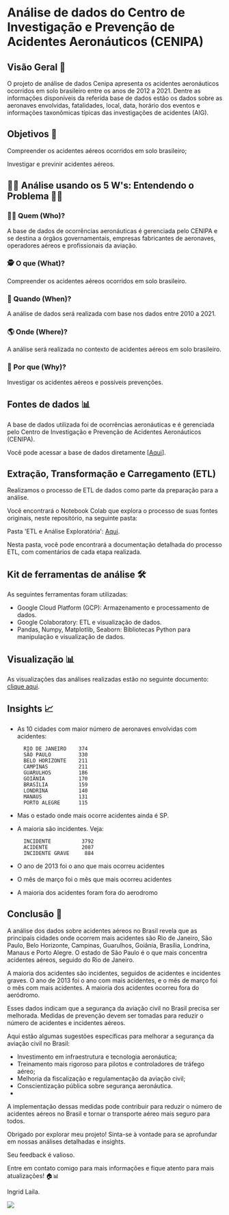 # Análise de dados do Centro de Investigação e Prevenção de Acidentes Aeronáuticos (CENIPA)

## Visão Geral 🏢

  O projeto de análise de dados Cenipa apresenta os acidentes aeronáuticos ocorridos em solo brasileiro entre os anos de 2012 a 2021. 
  Dentre as informações disponíveis da referida base de dados estão os dados sobre as aeronaves envolvidas, fatalidades, local, data, horário dos eventos e informações taxonômicas típicas das investigações de acidentes (AIG).

## Objetivos 🎯

Compreender os acidentes aéreos ocorridos em solo brasileiro;

Investigar e previnir acidentes aéreos.


## 🕵️‍♂️ Análise usando os 5 W's: Entendendo o Problema 🕵️‍♀️

### 🤷‍♀️ Quem (Who)?

A base de dados de ocorrências aeronáuticas é gerenciada pelo CENIPA e se destina a órgãos governamentais, empresas fabricantes de aeronaves, operadores aéreos e profissionais da aviação.

### 🕵️ O que (What)?

Compreender os acidentes aéreos ocorridos em solo brasileiro.

### 📅 Quando (When)?

A análise de dados será realizada com base nos dados entre 2010 a 2021.

### 🌎 Onde (Where)?

A análise será realizada no contexto de acidentes aéreos em solo brasileiro.

### 🤔 Por que (Why)?

Investigar os acidentes aéreos e possíveis prevenções.


## Fontes de dados 📊

A base de dados utilizada foi de ocorrências aeronáuticas e é gerenciada pelo Centro de Investigação e Prevenção de Acidentes Aeronáuticos (CENIPA).

Você pode acessar a base de dados diretamente [[Aqui](https://dados.gov.br/dados/conjuntos-dados/ocorrencias-aeronauticas-da-aviacao-civil-brasileira)].


## Extração, Transformação e Carregamento (ETL)

Realizamos o processo de ETL de dados como parte da preparação para a análise.

Você encontrará o Notebook Colab que explora o processo de suas fontes originais, neste repositório, na seguinte pasta:

Pasta 'ETL e Análise Exploratória': [Aqui](). 

Nesta pasta, você pode encontrará a documentação detalhada do processo ETL, com comentários de cada etapa realizada.


## Kit de ferramentas de análise 🛠️

As seguintes ferramentas foram utilizadas:

* Google Cloud Platform (GCP): Armazenamento e processamento de dados.
* Google Colaboratory: ETL e visualização de dados.
* Pandas, Numpy, Matplotlib, Seaborn: Bibliotecas Python para manipulação e visualização de dados.

## Visualização 📊

As visualizações das análises realizadas estão no seguinte documento: [clique aqui]().

     
## Insights 📈

* As 10 cidades com maior número de aeronaves envolvidas com acidentes:
  
        RIO DE JANEIRO    374
        SÃO PAULO         330
        BELO HORIZONTE    211
        CAMPINAS          211
        GUARULHOS         186
        GOIÂNIA           170
        BRASÍLIA          159
        LONDRINA          140
        MANAUS            131
        PORTO ALEGRE      115

* Mas o estado onde mais ocorre acidentes ainda é SP.

* A maioria são incidentes. Veja:
  
        INCIDENTE          3792
        ACIDENTE           2087
        INCIDENTE GRAVE     884

* O ano de 2013 foi o ano que mais ocorreu acidentes

* O mês de março foi o mês que mais ocorreu acidentes

* A maioria dos acidentes foram fora do aerodromo

## Conclusão 🧐

A análise dos dados sobre acidentes aéreos no Brasil revela que as principais cidades onde ocorrem mais acidentes são Rio de Janeiro, São Paulo, Belo Horizonte, Campinas, Guarulhos, Goiânia, Brasília, Londrina, Manaus e Porto Alegre. O estado de São Paulo é o que mais concentra acidentes aéreos, seguido do Rio de Janeiro.

A maioria dos acidentes são incidentes, seguidos de acidentes e incidentes graves. O ano de 2013 foi o ano com mais acidentes, e o mês de março foi o mês com mais acidentes. A maioria dos acidentes ocorreu fora do aeródromo.

Esses dados indicam que a segurança da aviação civil no Brasil precisa ser melhorada. Medidas de prevenção devem ser tomadas para reduzir o número de acidentes e incidentes aéreos.

Aqui estão algumas sugestões específicas para melhorar a segurança da aviação civil no Brasil:

* Investimento em infraestrutura e tecnologia aeronáutica;
* Treinamento mais rigoroso para pilotos e controladores de tráfego aéreo;
* Melhoria da fiscalização e regulamentação da aviação civil;
* Conscientização pública sobre segurança aeronáutica.
* 
A implementação dessas medidas pode contribuir para reduzir o número de acidentes aéreos no Brasil e tornar o transporte aéreo mais seguro para todos.


Obrigado por explorar meu projeto! Sinta-se à vontade para se aprofundar em nossas análises detalhadas e insights.

Seu feedback é valioso.

Entre em contato comigo para mais informações e fique atento para mais atualizações! 🏠📊

Ingrid Laila.
<div>
   <a href="https://www.linkedin.com/in/ingrid-laila-analistadados/" target="_blank"><img src="https://img.shields.io/badge/-LinkedIn-%230077B5?style=for-the-badge&logo=linkedin&logoColor=white" target="_blank"></a>
</div>


 
